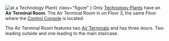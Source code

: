 ![ at a
[Technology Plant](../locations/Technology_Plant.md)](../images/TechAirVehRoom.jpg){ class="figure" } Only
[Technology Plants](../locations/Technology_Plant.md) have an **Air Terminal Room**. The Air
Terminal Room in on Floor 3, the same Floor where the
[Control Console](../locations/Control_Console.md) is located.

The Air Terminal Room features two [Air Terminals](../items/Air_Terminal.md) and
has three doors. Two leading outside and one leading to the main staircase.


